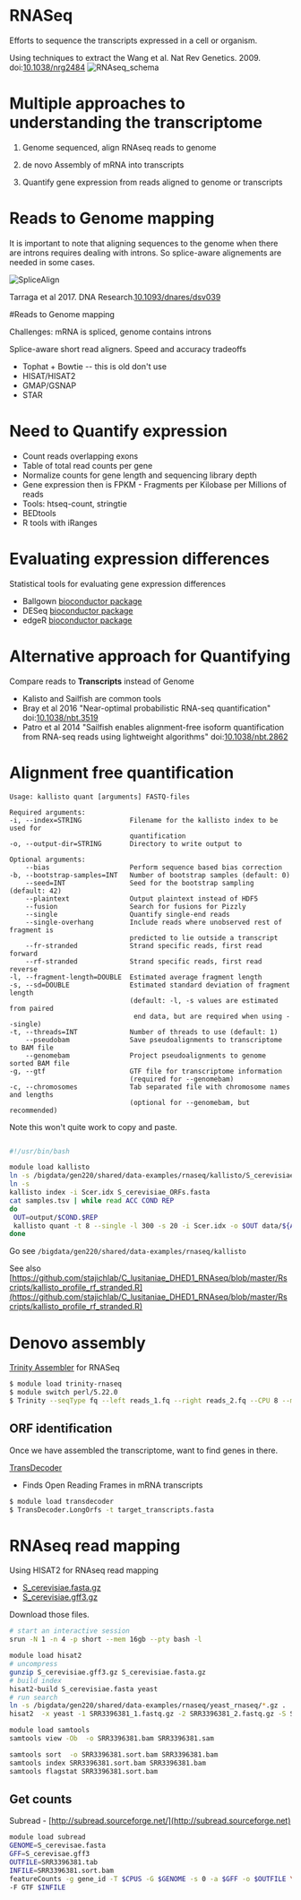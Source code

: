 # RNASeq

Efforts to sequence the transcripts expressed in a cell or organism.

Using techniques to extract the 
Wang et al. Nat Rev Genetics. 2009. doi:[10.1038/nrg2484](http://dx.doi.org/10.1038/nrg2484)
![RNAseq_schema](images/RNASeq_schema.png "RNA Seq")

# Multiple approaches to understanding the transcriptome

1. Genome sequenced, align RNAseq reads to genome
2. de novo Assembly of mRNA into transcripts

3. Quantify gene expression from reads aligned to genome or
transcripts

# Reads to Genome mapping

It is important to note that aligning sequences to the genome when
there are introns requires dealing with introns. So splice-aware
alignements are needed in some cases.

![SpliceAlign](images/dsv03901.jpeg "Spliced alignment")

Tarraga et al 2017. DNA Research.[10.1093/dnares/dsv039](https://dx.doi.org/10.1093/dnares/dsv039)

#Reads to Genome mapping

Challenges: mRNA is spliced, genome contains introns

Splice-aware short read aligners. Speed and accuracy tradeoffs
* Tophat + Bowtie -- this is old don't use
* HISAT/HISAT2
* GMAP/GSNAP
* STAR

# Need to Quantify expression

* Count reads overlapping exons
* Table of total read counts per gene
* Normalize counts for gene length and sequencing library depth
* Gene expression then is FPKM - Fragments per Kilobase per Millions of reads
* Tools: htseq-count, stringtie
* BEDtools
* R tools with iRanges


# Evaluating expression differences

Statistical tools for evaluating gene expression differences

* Ballgown [bioconductor package](https://bioconductor.org/packages/release/bioc/html/ballgown.html)
* DESeq [bioconductor package](https://bioconductor.org/packages/release/bioc/html/DESeq.html)
* edgeR [bioconductor package](https://bioconductor.org/packages/release/bioc/html/edgeR.html)

# Alternative approach for Quantifying

Compare reads to __Transcripts__ instead of Genome
* Kalisto and Sailfish are common tools
* Bray et al 2016 "Near-optimal probabilistic RNA-seq quantification"
doi:[10.1038/nbt.3519](http://dx.doi.org/10.1038/nbt.3519)
* Patro et al 2014 "Sailfish enables alignment-free isoform
quantification from RNA-seq reads using lightweight algorithms" doi:[10.1038/nbt.2862](http://dx.doi.org/10.1038/nbt.2862)


# Alignment free quantification

```
Usage: kallisto quant [arguments] FASTQ-files

Required arguments:
-i, --index=STRING            Filename for the kallisto index to be used for
                              quantification
-o, --output-dir=STRING       Directory to write output to

Optional arguments:
    --bias                    Perform sequence based bias correction
-b, --bootstrap-samples=INT   Number of bootstrap samples (default: 0)
    --seed=INT                Seed for the bootstrap sampling (default: 42)
    --plaintext               Output plaintext instead of HDF5
    --fusion                  Search for fusions for Pizzly
    --single                  Quantify single-end reads
    --single-overhang         Include reads where unobserved rest of fragment is
                              predicted to lie outside a transcript
    --fr-stranded             Strand specific reads, first read forward
    --rf-stranded             Strand specific reads, first read reverse
-l, --fragment-length=DOUBLE  Estimated average fragment length
-s, --sd=DOUBLE               Estimated standard deviation of fragment length
                              (default: -l, -s values are estimated from paired
                               end data, but are required when using --single)
-t, --threads=INT             Number of threads to use (default: 1)
    --pseudobam               Save pseudoalignments to transcriptome to BAM file
    --genomebam               Project pseudoalignments to genome sorted BAM file
-g, --gtf                     GTF file for transcriptome information
                              (required for --genomebam)
-c, --chromosomes             Tab separated file with chromosome names and lengths
                              (optional for --genomebam, but recommended)

```

Note this won't quite work to copy and paste.

```bash

#!/usr/bin/bash

module load kallisto
ln -s /bigdata/gen220/shared/data-examples/rnaseq/kallisto/S_cerevisiae_ORFs.fasta
ln -s 
kallisto index -i Scer.idx S_cerevisiae_ORFs.fasta
cat samples.tsv | while read ACC COND REP
do
 OUT=output/$COND.$REP
 kallisto quant -t 8 --single -l 300 -s 20 -i Scer.idx -o $OUT data/${ACC}_1.fastq.gz
done
```

Go see `/bigdata/gen220/shared/data-examples/rnaseq/kallisto`

See also
[https://github.com/stajichlab/C_lusitaniae_DHED1_RNAseq/blob/master/Rscripts/kallisto_profile_rf_stranded.R](https://github.com/stajichlab/C_lusitaniae_DHED1_RNAseq/blob/master/Rscripts/kallisto_profile_rf_stranded.R)

# Denovo assembly

[Trinity Assembler](http://trinityrnaseq.github.io/) for RNASeq

```bash
$ module load trinity-rnaseq
$ module switch perl/5.22.0
$ Trinity --seqType fq --left reads_1.fq --right reads_2.fq --CPU 8 --max_memory 20G
```

## ORF identification

Once we have assembled the transcriptome, want to find genes in there.

[TransDecoder](https://github.com/TransDecoder/TransDecoder/wiki)

* Finds Open Reading Frames in mRNA transcripts

```bash
$ module load transdecoder
$ TransDecoder.LongOrfs -t target_transcripts.fasta
```

# RNAseq read mapping

Using HISAT2 for RNAseq read mapping
* [S_cerevisiae.fasta.gz](data/S_cerevisiae.fasta.gz)
* [S_cerevisiae.gff3.gz](data/S_cerevisiae.gff3.gz)

Download those files.
```bash
# start an interactive session
srun -N 1 -n 4 -p short --mem 16gb --pty bash -l

module load hisat2
# uncompress
gunzip S_cerevisiae.gff3.gz S_cerevisiae.fasta.gz
# build index
hisat2-build S_cerevisiae.fasta yeast
# run search
ln -s /bigdata/gen220/shared/data-examples/rnaseq/yeast_rnaseq/*.gz .
hisat2  -x yeast -1 SRR3396381_1.fastq.gz -2 SRR3396381_2.fastq.gz -S SRR3396381.sam -p 4

module load samtools
samtools view -Ob  -o SRR3396381.bam SRR3396381.sam

samtools sort  -o SRR3396381.sort.bam SRR3396381.bam
samtools index SRR3396381.sort.bam SRR3396381.bam
samtools flagstat SRR3396381.sort.bam
```

## Get counts

Subread - [http://subread.sourceforge.net/](http://subread.sourceforge.net)

```bash
module load subread
GENOME=S_cerevisae.fasta
GFF=S_cerevisae.gff3
OUTFILE=SRR3396381.tab
INFILE=SRR3396381.sort.bam
featureCounts -g gene_id -T $CPUS -G $GENOME -s 0 -a $GFF -o $OUTFILE \
-F GTF $INFILE
```
